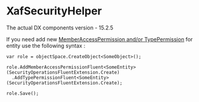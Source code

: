 # XafSecurityHelper
The actual DX components version - 15.2.5


If you need add new [MemberAccessPermission and/or TypePermission](https://documentation.devexpress.com/#eXpressAppFramework/DevExpressExpressAppSecurityStrategySecuritySystemRoleMembersTopicAll) for entity use the following syntax : 

```
var role = objectSpace.CreateObject<SomeObject>();

role.AddMemberAccessPermissionFluent<SomeEntity>(SecurityOperationsFluentExtension.Create)
  .AddTypePermissionFluent<SomeEntity>(SecurityOperationsFluentExtension.Create);
  
role.Save();
```

